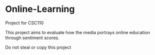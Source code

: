 # Online-Learning
Project for CSC110

This project aims to evaluate how the media portrays online education through sentiment scores. 

Do not steal or copy this project
